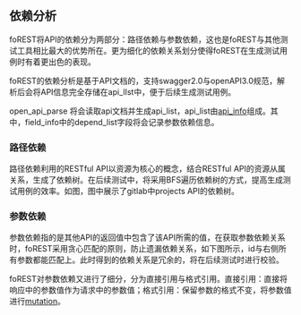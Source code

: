 ## 依赖分析

foREST将API的依赖分为两部分：路径依赖与参数依赖，这也是foREST与其他测试工具相比最大的优势所在。更为细化的依赖关系划分使得foREST在生成测试用例时有着更出色的表现。

foREST的依赖分析是基于API文档的，支持swagger2.0与openAPI3.0规范，解析后会将API信息完全存储在api_lIst中，便于后续生成测试用例。

open_api_parse 将会读取api文档并生成api_list，api_list由[api_info](https://github.com/Artisan-Lab/Restful-api-testing/blob/master/entity/api_info.py)组成。其中，field_info中的depend_list字段将会记录参数依赖信息。

### 路径依赖
路径依赖利用的RESTful API以资源为核心的概念，结合RESTful API的资源从属关系，生成了依赖树。在后续测试中，将采用BFS遍历依赖树的方式，提高生成测试用例的效率。如图，图中展示了gitlab中projects API的依赖树。

### 参数依赖

参数依赖指的是其他API的返回值中包含了该API所需的值，在获取参数依赖关系时，foREST采用贪心匹配的原则，防止遗漏依赖关系，如下图所示，id与右侧所有参数都能匹配上。此时得到的依赖关系是冗余的，将在后续测试时进行校验。


foREST对参数依赖又进行了细分，分为直接引用与格式引用。直接引用：直接将响应中的参数值作为请求中的参数值；格式引用：保留参数的格式不变，将参数值进行[mutation](https://github.com/Artisan-Lab/Restful-api-testing/blob/ba2bc86d21707e7e0eaa4288f32a5b8f164fa28e/module/basic_fuzz.py#L42)。

